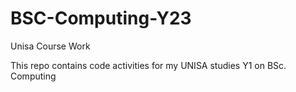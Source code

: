 # BSC-Computing-Y23
Unisa Course Work

This repo contains code activities for my UNISA studies Y1 on BSc. Computing
